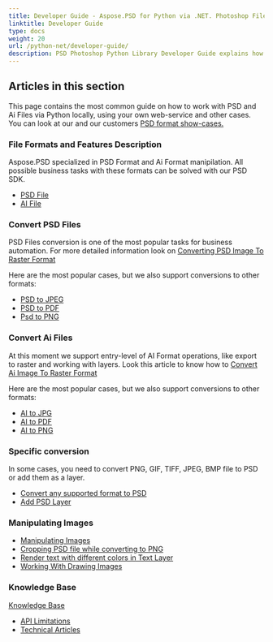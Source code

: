 ```yaml
---
title: Developer Guide - Aspose.PSD for Python via .NET. Photoshop File and Illustrator file Manipulation API
linktitle: Developer Guide
type: docs
weight: 20
url: /python-net/developer-guide/
description: PSD Photoshop Python Library Developer Guide explains how to use Python to work with PSD and Ai files locally, through your own web service or in other cases.
---
```


## **Articles in this section**
This page contains the most common guide on how to work with PSD and Ai Files via Python locally, using your own web-service and other cases. You can look at our and our customers [PSD format show-cases.](/psd/python-net/showcases/)
### **File Formats and Features Description**
Aspose.PSD specialized in PSD Format and Ai Format manipilation. All possible business tasks with these formats can be solved with our PSD SDK.

- [PSD File](/psd/net/psd-file/)
- [AI File](/psd/net/ai-adobe-illustrator-format/)
### **Convert PSD Files**
PSD Files conversion is one of the most popular tasks for business automation. For more detailed information look on [Converting PSD Image To Raster Format](/psd/python-net/converting-psd-image-to-raster-format/)

Here are the most popular cases, but we also support conversions to other formats:

- [PSD to JPEG](/psd/python-net/psd-to-jpg/) 
- [PSD to PDF](/psd/python-net/psd-to-pdf/) 
- [Psd to PNG](/psd/python-net/psd-to-png/) 
### **Convert Ai Files**
At this moment we support entry-level of AI Format operations, like export to raster and working with layers. Look this article to know how to [Convert Ai Image To Raster Format](/psd/python-net/converting-ai-image-to-raster-format/)

Here are the most popular cases, but we also support conversions to other formats:

- [AI to JPG](/psd/python-net/ai-to-jpg/) 
- [AI to PDF](/psd/python-net/ai-to-pdf/) 
- [AI to PNG](/psd/python-net/ai-to-png/)

### **Specific conversion**
In some cases, you need to convert PNG, GIF, TIFF, JPEG, BMP file to PSD or add them as a layer.

- [Convert any supported format to PSD](/psd/python-net/convert-image-to-psd-format/)
- [Add PSD Layer](/psd/python-net/add-layer-to-psd/)
### **Manipulating Images**
- [Manipulating Images](/psd/python-net/manipulating-images/)
- [Cropping PSD file while converting to PNG](/psd/python-net/cropping-psd-file-while-converting-to-png/)
- [Render text with different colors in Text Layer](/psd/python-net/working-with-drawing-images/)
- [Working With Drawing Images](/psd/python-net/working-with-drawing-images/) 
### **Knowledge Base**
[Knowledge Base](/psd/python-net/knowledge-base/) 

- [API Limitations](/psd/python-net/api-limitations/) 
- [Technical Articles](/psd/python-net/technical-articles/) 
